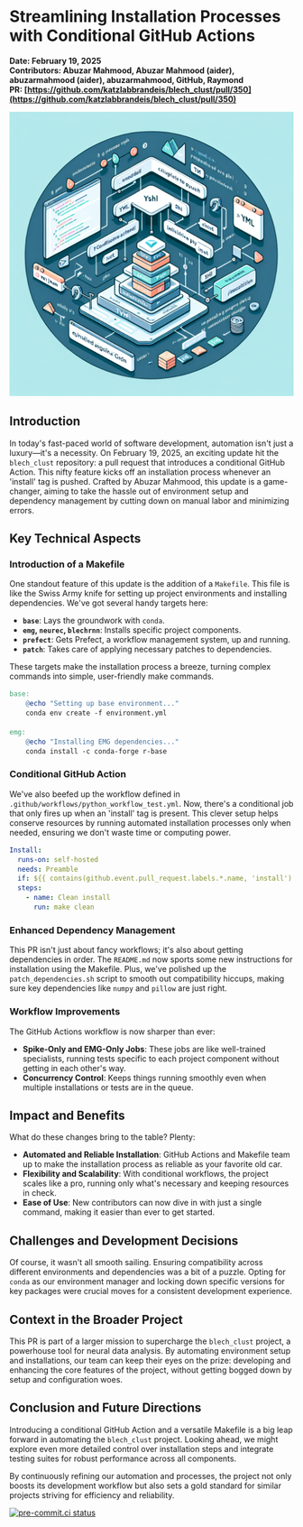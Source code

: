 # Streamlining Installation Processes with Conditional GitHub Actions

**Date: February 19, 2025**  
**Contributors: Abuzar Mahmood, Abuzar Mahmood (aider), abuzarmahmood (aider), abuzarmahmood, GitHub, Raymond**  
**PR: [https://github.com/katzlabbrandeis/blech_clust/pull/350](https://github.com/katzlabbrandeis/blech_clust/pull/350)**

![image](images/20250306150342_PR350_Create_a_technical_illustration_for_a_blog_post_ab.png)

## Introduction

In today's fast-paced world of software development, automation isn't just a luxury—it's a necessity. On February 19, 2025, an exciting update hit the `blech_clust` repository: a pull request that introduces a conditional GitHub Action. This nifty feature kicks off an installation process whenever an 'install' tag is pushed. Crafted by Abuzar Mahmood, this update is a game-changer, aiming to take the hassle out of environment setup and dependency management by cutting down on manual labor and minimizing errors.

## Key Technical Aspects

### Introduction of a Makefile

One standout feature of this update is the addition of a `Makefile`. This file is like the Swiss Army knife for setting up project environments and installing dependencies. We've got several handy targets here:
- **`base`**: Lays the groundwork with `conda`.
- **`emg`, `neurec`, `blechrnn`**: Installs specific project components.
- **`prefect`**: Gets Prefect, a workflow management system, up and running.
- **`patch`**: Takes care of applying necessary patches to dependencies.

These targets make the installation process a breeze, turning complex commands into simple, user-friendly make commands.

```makefile
base: 
    @echo "Setting up base environment..."
    conda env create -f environment.yml

emg: 
    @echo "Installing EMG dependencies..."
    conda install -c conda-forge r-base
```

### Conditional GitHub Action

We've also beefed up the workflow defined in `.github/workflows/python_workflow_test.yml`. Now, there's a conditional job that only fires up when an 'install' tag is present. This clever setup helps conserve resources by running automated installation processes only when needed, ensuring we don't waste time or computing power.

```yaml
Install:
  runs-on: self-hosted
  needs: Preamble
  if: ${{ contains(github.event.pull_request.labels.*.name, 'install') }}
  steps:
    - name: Clean install
      run: make clean
```

### Enhanced Dependency Management

This PR isn't just about fancy workflows; it's also about getting dependencies in order. The `README.md` now sports some new instructions for installation using the Makefile. Plus, we've polished up the `patch_dependencies.sh` script to smooth out compatibility hiccups, making sure key dependencies like `numpy` and `pillow` are just right.

### Workflow Improvements

The GitHub Actions workflow is now sharper than ever:
- **Spike-Only and EMG-Only Jobs**: These jobs are like well-trained specialists, running tests specific to each project component without getting in each other's way.
- **Concurrency Control**: Keeps things running smoothly even when multiple installations or tests are in the queue.

## Impact and Benefits

What do these changes bring to the table? Plenty:
- **Automated and Reliable Installation**: GitHub Actions and Makefile team up to make the installation process as reliable as your favorite old car.
- **Flexibility and Scalability**: With conditional workflows, the project scales like a pro, running only what's necessary and keeping resources in check.
- **Ease of Use**: New contributors can now dive in with just a single command, making it easier than ever to get started.

## Challenges and Development Decisions

Of course, it wasn't all smooth sailing. Ensuring compatibility across different environments and dependencies was a bit of a puzzle. Opting for `conda` as our environment manager and locking down specific versions for key packages were crucial moves for a consistent development experience.

## Context in the Broader Project

This PR is part of a larger mission to supercharge the `blech_clust` project, a powerhouse tool for neural data analysis. By automating environment setup and installations, our team can keep their eyes on the prize: developing and enhancing the core features of the project, without getting bogged down by setup and configuration woes.

## Conclusion and Future Directions

Introducing a conditional GitHub Action and a versatile Makefile is a big leap forward in automating the `blech_clust` project. Looking ahead, we might explore even more detailed control over installation steps and integrate testing suites for robust performance across all components.

By continuously refining our automation and processes, the project not only boosts its development workflow but also sets a gold standard for similar projects striving for efficiency and reliability.

[![pre-commit.ci status](https://results.pre-commit.ci/badge/github/katzlabbrandeis/blech_clust/master.svg)](https://results.pre-commit.ci/latest/github/katzlabbrandeis/blech_clust/master)
```
